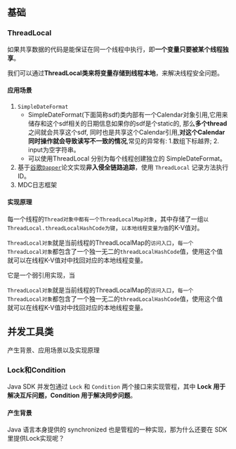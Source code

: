 

## 基础



### ThreadLocal

如果共享数据的代码是能保证在同一个线程中执行，即**一个变量只要被某个线程独享**。

我们可以通过**ThreadLocal类来将变量存储到线程本地**，来解决线程安全问题。

#### 应用场景

1. `SimpleDateFormat`
   - SimpleDateFormat(下面简称sdf)类内部有一个Calendar对象引用,它用来储存和这个sdf相关的日期信息如果你的sdf是个static的, 那么**多个thread** 之间就会共享这个sdf, 同时也是共享这个Calendar引用,**对这个Calendar同时操作就会导致读写不一致的情况**,常见的异常有: 1.数组下标越界; 2. input为空字符串。
   - 可以使用ThreadLocal 分别为每个线程创建独立的 SimpleDateFormat。
2. 基于[谷歌`Dapper`](https://bigbully.github.io/Dapper-translation/)论文实现**非入侵全链路追踪**，使用 `ThreadLocal` 记录方法执行ID。
3. MDC日志框架

#### 实现原理

每一个线程的`Thread对象中都有一个ThreadLocalMap对象`，其中存储了一组`以ThreadLocal.threadLocalHashCode为键`，`以本地线程变量为值`的K-V值对。

`ThreadLocal对象`就是当前线程的ThreadLocalMap的`访问入口`，`每一个 ThreadLocal对象`都包含了一个独一无二的`threadLocalHashCode`值，使用这个值就可以在线程K-V值对中找回对应的本地线程变量。

它是一个弱引用实现，当

`ThreadLocal对象`就是当前线程的ThreadLocalMap的`访问入口`，`每一个 ThreadLocal对象`都包含了一个独一无二的`threadLocalHashCode`值，使用这个值就可以在线程K-V值对中找回对应的本地线程变量。



## 并发工具类

产生背景、应用场景以及实现原理

### Lock和Condition

Java SDK 并发包通过 `Lock` 和 `Condition` 两个接口来实现管程，其中 **Lock 用于解决互斥问题，Condition 用于解决同步问题**。

#### 产生背景

Java 语言本身提供的 synchronized 也是管程的一种实现，那为什么还要在 SDK 里提供Lock实现呢？

